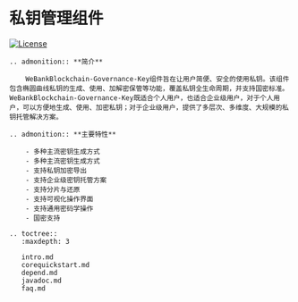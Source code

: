 # 私钥管理组件

[![License](https://img.shields.io/badge/license-Apache%202-4EB1BA.svg)](https://www.apache.org/licenses/LICENSE-2.0.html)

```eval_rst
.. admonition:: **简介**

    WeBankBlockchain-Governance-Key组件旨在让用户简便、安全的使用私钥。该组件包含椭圆曲线私钥的生成、使用、加解密保管等功能，覆盖私钥全生命周期，并支持国密标准。WeBankBlockchain-Governance-Key既适合个人用户，也适合企业级用户，对于个人用户，可以方便地生成、使用、加密私钥；对于企业级用户，提供了多层次、多维度、大规模的私钥托管解决方案。

```

```eval_rst
.. admonition:: **主要特性**

    - 多种主流密钥生成方式
    - 多种主流密钥生成方式
    - 支持私钥加密导出
    - 支持企业级密钥托管方案
    - 支持分片与还原
    - 支持可视化操作界面
    - 支持通用密码学操作
    - 国密支持
```
```eval_rst
.. toctree::
   :maxdepth: 3
   
   intro.md
   corequickstart.md
   depend.md
   javadoc.md
   faq.md
```
